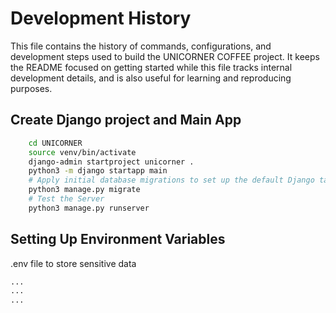 
# Development History
This file contains the history of commands, configurations, and development steps used to build the UNICORNER COFFEE project.
It keeps the README focused on getting started while this file tracks internal development details, and is also useful for learning and reproducing purposes.

## **Create Django project and Main App**  
```bash
    cd UNICORNER
    source venv/bin/activate
    django-admin startproject unicorner .
    python3 -m django startapp main
    # Apply initial database migrations to set up the default Django tables
    python3 manage.py migrate
    # Test the Server
    python3 manage.py runserver
```

## **Setting Up Environment Variables**
.env file to store sensitive data
```bash
...
...
...

```